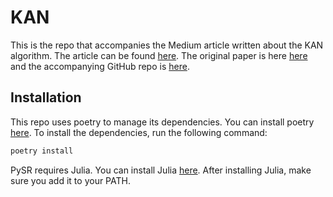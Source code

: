 # KAN

This is the repo that accompanies the Medium article written about the KAN algorithm. The article can be found [here](https://medium.com/@theo.wolf). The original paper is here [here](https://arxiv.org/pdf/2404.19756) and the accompanying GitHub repo is [here](https://github.com/KindXiaoming/pykan).


## Installation
This repo uses poetry to manage its dependencies. You can install poetry [here](https://python-poetry.org/). To install the dependencies, run the following command:

```bash
poetry install
```

PySR requires Julia. You can install Julia [here](https://julialang.org/downloads/). After installing Julia, make sure you add it to your PATH.